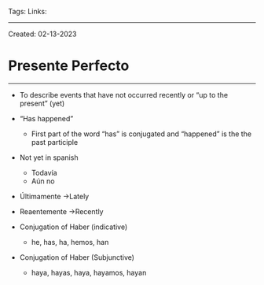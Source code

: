Tags:
Links: 

---
Created: 02-13-2023
# Presente Perfecto
---

- To describe events that have not occurred recently or “up to the present” (yet)
- “Has happened”
	- First part of the word “has” is conjugated and “happened” is the the past participle
- Not yet in spanish
	- Todavía
	- Aún no
- Últimamente →Lately
- Reaentemente →Recently
- Conjugation of Haber (indicative)
	- he, has, ha, hemos, han

- Conjugation of Haber (Subjunctive)
	- haya, hayas, haya, hayamos, hayan